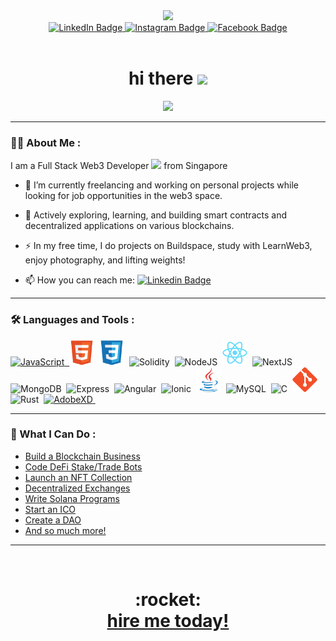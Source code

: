 <!--
**AzureKn1ght/AzureKn1ght** is a ✨ _special_ ✨ repository because its `README.md` (this file) appears on your GitHub profile.

Here are some ideas to get you started:

- 🔭 I’m currently working on ...
- 🌱 I’m currently learning ...
- 👯 I’m looking to collaborate on ...
- 🤔 I’m looking for help with ...
- 💬 Ask me about ...
- 📫 How to reach me: ...
- 😄 Pronouns: ...
- ⚡ Fun fact: ...
-->


<div id="header" align="center">
  <img src="https://media.giphy.com/media/M9gbBd9nbDrOTu1Mqx/giphy.gif" width="100" />
  <div id="badges">
    <a href="https://www.linkedin.com/in/philsonnah/">
      <img src="https://img.shields.io/badge/LinkedIn-blue?style=for-the-badge&logo=linkedin&logoColor=white" alt="LinkedIn Badge"/>
    </a>
    <a href="https://www.instagram.com/azurekn1ght/">
      <img src="https://img.shields.io/badge/Instagram-red?style=for-the-badge&logo=instagram&logoColor=white" alt="Instagram Badge"/>
    </a>
    <a href="https://www.facebook.com/philson.nah/">
      <img src="https://img.shields.io/badge/Facebook-blue?style=for-the-badge&logo=facebook&logoColor=white" alt="Facebook Badge"/>
    </a>
  </div>
  <img src="https://komarev.com/ghpvc/?username=AzureKn1ght&style=flat-square&color=blue" alt=""/>
  <h1>
    hi there
    <img src="https://media.giphy.com/media/hvRJCLFzcasrR4ia7z/giphy.gif" width="30px"/>
  </h1>
</div>
<div align="center">
  <img src="https://media.giphy.com/media/iIqmM5tTjmpOB9mpbn/giphy.gif" width="600" />
</div>

---

### :man_technologist: About Me :
I am a Full Stack Web3 Developer <img src="https://media.giphy.com/media/WUlplcMpOCEmTGBtBW/giphy.gif" width="30"> from Singapore

- :telescope: I’m currently freelancing and working on personal projects while looking for job opportunities in the web3 space. 

- :seedling: Actively exploring, learning, and building smart contracts and decentralized applications on various blockchains. 

- :zap: In my free time, I do projects on Buildspace, study with LearnWeb3, enjoy photography, and lifting weights! 

- :mailbox: How you can reach me: [![Linkedin Badge](https://img.shields.io/badge/-Philson-blue?style=flat&logo=Linkedin&logoColor=white)](https://www.linkedin.com/in/philsonnah/)

---

### :hammer_and_wrench: Languages and Tools :
<div>
  <!-- JavaScript -->
  <a href="https://en.wikipedia.org/wiki/JavaScript">
    <img src="https://cdn.jsdelivr.net/gh/devicons/devicon/icons/javascript/javascript-original.svg" title="JavaScript" alt="JavaScript" height="40"/>&nbsp;
  </a>
  <!-- HTML -->
  <img src="https://github.com/devicons/devicon/blob/master/icons/html5/html5-original.svg" title="HTML5" alt="HTML" height="40"/>&nbsp;
  <!-- CSS -->
  <img src="https://github.com/devicons/devicon/blob/master/icons/css3/css3-original.svg"  title="CSS3" alt="CSS" height="40"/>&nbsp;
  <!-- Solidity -->
  <img src="https://cdn.jsdelivr.net/gh/devicons/devicon/icons/solidity/solidity-original.svg" title="Solidity" alt="Solidity" height="40"/>&nbsp;         
  <!-- NodeJS -->
  <img src="https://cdn.jsdelivr.net/gh/devicons/devicon/icons/nodejs/nodejs-original.svg" title="NodeJS" alt="NodeJS" height="40"/>&nbsp;
  <!-- React -->
  <img src="https://github.com/devicons/devicon/blob/master/icons/react/react-original.svg" title="React" alt="React" height="40"/>&nbsp;
  <!-- NextJS -->
  <img src="https://cdn.jsdelivr.net/gh/devicons/devicon/icons/nextjs/nextjs-original.svg" title="NextJS" alt="NextJS" height="40"/>&nbsp;
  <!-- MongoDB -->
  <img src="https://cdn.jsdelivr.net/gh/devicons/devicon/icons/mongodb/mongodb-original.svg" title="MongoDB" alt="MongoDB" height="40"/>&nbsp;
  <!-- Express -->
  <img src="https://cdn.jsdelivr.net/gh/devicons/devicon/icons/express/express-original.svg" title="Express" alt="Express" height="40"/>&nbsp;
  <!-- Angular -->
  <img src="https://cdn.jsdelivr.net/gh/devicons/devicon/icons/angularjs/angularjs-original.svg" title="Angular" alt="Angular" height="40"/>&nbsp;
  <!-- Ionic -->
  <img src="https://cdn.jsdelivr.net/gh/devicons/devicon/icons/ionic/ionic-original.svg" title="Ionic" alt="Ionic" height="40"/>&nbsp;
  <!-- Java -->
  <img src="https://github.com/devicons/devicon/blob/master/icons/java/java-original.svg" title="Java" alt="Java" height="40"/>&nbsp;
  <!-- MySQL -->       
  <img src="https://cdn.jsdelivr.net/gh/devicons/devicon/icons/mysql/mysql-original.svg" title="MySQL" alt="MySQL" height="40"/>&nbsp;
  <!-- C -->       
  <img src="https://cdn.jsdelivr.net/gh/devicons/devicon/icons/c/c-original.svg" title="C" alt="C" height="40"/>&nbsp;
  <!-- Git -->       
  <img src="https://github.com/devicons/devicon/blob/master/icons/git/git-original.svg" title="Git" alt="Git" height="40"/>&nbsp;  
  <!-- Rust -->       
  <img src="https://cdn.jsdelivr.net/gh/devicons/devicon/icons/rust/rust-plain.svg" title="Rust" alt="Rust" height="40"/>&nbsp;
  <!-- AdobeXD -->
  <a href="https://adobe.com/xd">
    <img src="https://cdn.jsdelivr.net/gh/devicons/devicon/icons/xd/xd-plain.svg" title="AdobeXD" alt="AdobeXD" height="40"/>&nbsp;
  </a>
</div>

---

### :ship: What I Can Do :
- [Build a Blockchain Business](https://github.com/AzureKn1ght/WhizPlatform)
- [Code DeFi Stake/Trade Bots](https://github.com/AzureKn1ght/AXS-Restake)
- [Launch an NFT Collection](https://github.com/AzureKn1ght/NFT-Collection)
- [Decentralized Exchanges](https://github.com/AzureKn1ght/Defi-Exchange)
- [Write Solana Programs](https://github.com/AzureKn1ght/Web3-Solana-Dapp)
- [Start an ICO](https://github.com/AzureKn1ght/ICO)
- [Create a DAO](https://github.com/AzureKn1ght/DAO-Tutorial)
- [And so much more!](https://github.com/AzureKn1ght?tab=repositories)

---

<div id="header" align="center">
  <br />
  <h1>
    :rocket:<br />
    <a href="https://www.linkedin.com/in/philsonnah/">
      hire me today!
    </h1>
  </h3>
</div>
